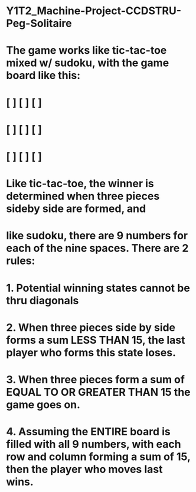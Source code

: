 # Y1T2_Machine-Project-CCDSTRU-Peg-Solitaire


# The game works like tic-tac-toe mixed w/ sudoku, with the game board like this:
#
#  [ ] [ ] [ ]
#  [ ] [ ] [ ]
#  [ ] [ ] [ ]
#
# Like tic-tac-toe, the winner is determined when three pieces sideby side are formed, and
# like sudoku, there are 9 numbers for each of the nine spaces. There are 2 rules:
#
# 1. Potential winning states cannot be thru diagonals
# 2. When three pieces side by side forms a sum LESS THAN 15, the last player who forms this state loses.
# 3. When three pieces form a sum of EQUAL TO OR GREATER THAN 15 the game goes on.
# 4. Assuming the ENTIRE board is filled with all 9 numbers, with each row and column forming a sum of 15, then the player who moves last wins.
#

